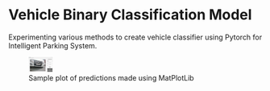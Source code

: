 # Vehicle Binary Classification Model 
Experimenting various methods to create vehicle classifier using Pytorch for Intelligent Parking System.

<figure>
  <img src="https://github.com/yunidh/vehicle_classifier/blob/main/images/desktop%20example.jpg" width="48">
  <figcaption>Sample plot of predictions made using MatPlotLib</figcaption>
</figure>



